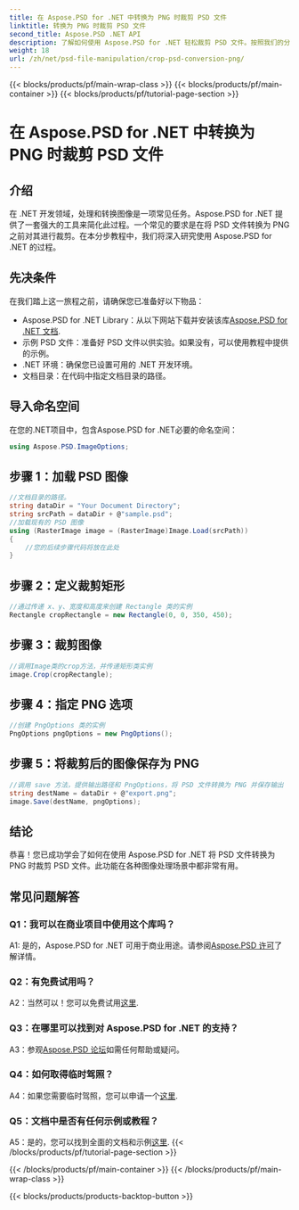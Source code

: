 ```yaml
---
title: 在 Aspose.PSD for .NET 中转换为 PNG 时裁剪 PSD 文件
linktitle: 转换为 PNG 时裁剪 PSD 文件
second_title: Aspose.PSD .NET API
description: 了解如何使用 Aspose.PSD for .NET 轻松裁剪 PSD 文件。按照我们的分步指南无缝转换为 PNG。
weight: 18
url: /zh/net/psd-file-manipulation/crop-psd-conversion-png/
---
```


{{< blocks/products/pf/main-wrap-class >}}
{{< blocks/products/pf/main-container >}}
{{< blocks/products/pf/tutorial-page-section >}}

# 在 Aspose.PSD for .NET 中转换为 PNG 时裁剪 PSD 文件

## 介绍
在 .NET 开发领域，处理和转换图像是一项常见任务。Aspose.PSD for .NET 提供了一套强大的工具来简化此过程。一个常见的要求是在将 PSD 文件转换为 PNG 之前对其进行裁剪。在本分步教程中，我们将深入研究使用 Aspose.PSD for .NET 的过程。
## 先决条件
在我们踏上这一旅程之前，请确保您已准备好以下物品：
-  Aspose.PSD for .NET Library：从以下网站下载并安装该库[Aspose.PSD for .NET 文档](https://reference.aspose.com/psd/net/).
- 示例 PSD 文件：准备好 PSD 文件以供实验。如果没有，可以使用教程中提供的示例。
- .NET 环境：确保您已设置可用的 .NET 开发环境。
- 文档目录：在代码中指定文档目录的路径。
## 导入命名空间
在您的.NET项目中，包含Aspose.PSD for .NET必要的命名空间：
```csharp
using Aspose.PSD.ImageOptions;
```
## 步骤 1：加载 PSD 图像
```csharp
//文档目录的路径。
string dataDir = "Your Document Directory";
string srcPath = dataDir + @"sample.psd";
//加载现有的 PSD 图像
using (RasterImage image = (RasterImage)Image.Load(srcPath))
{
    //您的后续步骤代码将放在此处
}
```
## 步骤 2：定义裁剪矩形
```csharp
//通过传递 x、y、宽度和高度来创建 Rectangle 类的实例
Rectangle cropRectangle = new Rectangle(0, 0, 350, 450);
```
## 步骤 3：裁剪图像
```csharp
//调用Image类的crop方法，并传递矩形类实例
image.Crop(cropRectangle);
```
## 步骤 4：指定 PNG 选项
```csharp
//创建 PngOptions 类的实例
PngOptions pngOptions = new PngOptions();
```
## 步骤 5：将裁剪后的图像保存为 PNG
```csharp
//调用 save 方法，提供输出路径和 PngOptions，将 PSD 文件转换为 PNG 并保存输出
string destName = dataDir + @"export.png";
image.Save(destName, pngOptions);
```
## 结论

恭喜！您已成功学会了如何在使用 Aspose.PSD for .NET 将 PSD 文件转换为 PNG 时裁剪 PSD 文件。此功能在各种图像处理场景中都非常有用。

## 常见问题解答

### Q1：我可以在商业项目中使用这个库吗？

 A1: 是的，Aspose.PSD for .NET 可用于商业用途。请参阅[Aspose.PSD 许可](https://purchase.aspose.com/buy)了解详情。

### Q2：有免费试用吗？

A2：当然可以！您可以免费试用[这里](https://releases.aspose.com/).

### Q3：在哪里可以找到对 Aspose.PSD for .NET 的支持？

 A3：参观[Aspose.PSD 论坛](https://forum.aspose.com/c/psd/34)如需任何帮助或疑问。

### Q4：如何取得临时驾照？

A4：如果您需要临时驾照，您可以申请一个[这里](https://purchase.aspose.com/temporary-license/).

### Q5：文档中是否有任何示例或教程？

 A5：是的，您可以找到全面的文档和示例[这里](https://reference.aspose.com/psd/net/).
{{< /blocks/products/pf/tutorial-page-section >}}

{{< /blocks/products/pf/main-container >}}
{{< /blocks/products/pf/main-wrap-class >}}

{{< blocks/products/products-backtop-button >}}
